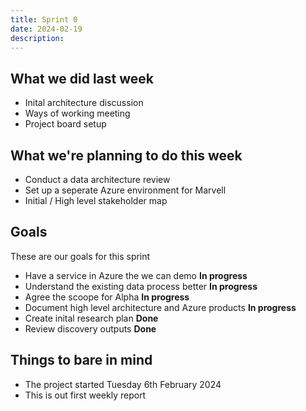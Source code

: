 ```yaml
---
title: Sprint 0
date: 2024-02-19
description:
---
```


## What we did last week

- Inital architecture discussion
- Ways of working meeting
- Project board setup

## What we're planning to do this week

- Conduct a data architecture review
- Set up a seperate Azure environment for Marvell
- Initial / High level stakeholder map

## Goals

These are our goals for this sprint

- Have a service in Azure the we can demo <span class="badge bg-info">**In progress**</span>
- Understand the existing data process better <span class="badge bg-info">**In progress**</span>
- Agree the scoope for Alpha <span class="badge bg-info">**In progress**</span>
- Document high level architecture and Azure products <span class="badge bg-info">**In progress**</span>
- Create inital research plan <span class="badge bg-success">**Done**</span>
- Review discovery outputs <span class="badge bg-success">**Done**</span>

## Things to bare in mind

- The project started Tuesday 6th February 2024
- This is out first weekly report
